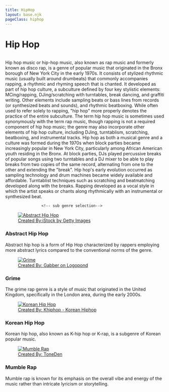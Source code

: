 ```yaml
---
title: HipHop
layout: base.njk
pageClass: hiphop
---
```

<h1 class="center">Hip Hop</h1>
<img src=""> <!-- image depicting the genre-->

<p class="summary">Hip hop music or hip-hop music, also known as rap music and formerly known as disco rap, is a genre of popular music that originated in the Bronx borough of New York City in the early 1970s. It consists of stylized rhythmic music (usually built around drumbeats) that commonly accompanies rapping, a rhythmic and rhyming speech that is chanted. It developed as part of hip hop culture, a subculture defined by four key stylistic elements: MCing/rapping, DJing/scratching with turntables, break dancing, and graffiti writing. Other elements include sampling beats or bass lines from records (or synthesized beats and sounds), and rhythmic beatboxing. While often used to refer solely to rapping, "hip hop" more properly denotes the practice of the entire subculture. The term hip hop music is sometimes used synonymously with the term rap music, though rapping is not a required component of hip hop music; the genre may also incorporate other elements of hip hop culture, including DJing, turntablism, scratching, beatboxing, and instrumental tracks.
Hip hop as both a musical genre and a culture was formed during the 1970s when block parties became increasingly popular in New York City, particularly among African American youth residing in the Bronx. At block parties, DJs played percussive breaks of popular songs using two turntables and a DJ mixer to be able to play breaks from two copies of the same record, alternating from one to the other and extending the "break". Hip hop's early evolution occurred as sampling technology and drum machines became widely available and affordable. Turntablist techniques such as scratching and beatmatching developed along with the breaks. Rapping developed as a vocal style in which the artist speaks or chants along rhythmically with an instrumental or synthesized beat. 
    <!-- summary of main genre here--> </p>

                    <!-- sub genre selection-->
                    
<div class="genre">
    <a href="/abstract-hiphop" class="sub-link">
       <figure class="fig-img-container">
            <img class="genre-img" src="/images/abstracthiphop.jpg" alt="Abstract Hip Hop">
            <figcaption class="img-caption">Created By:<a href="https://www.istockphoto.com/vector/colorful-print-in-style-of-graffiti-with-a-text-hip-hop-music-vector-illustration-gm1222812945-358956659">iStock by Getty Images </a>
            </figcaption>
        </figure>

<div class="desc">
<h3>Abstract Hip Hop<!--sub genre name--></h3>
<p>Abstract hip hop is a form of Hip Hop characterized by rappers employing more abstract lyrics compared to the conventional norms of the genre.
<!-- short description of sub genre--></p>

</div>
</a>
</div>

<div class="genre"> 
<a href="/grime-rap" class="sub-link">
        <figure class="fig-img-container">
            <img class="genre-img" src="/images/grime.png" alt="Grime">
            <figcaption class="img-caption">Created By:<a href="https://logopond.com/Gabber/showcase/detail/30719"> Gabber on Logopond</a>
            </figcaption>
        </figure>
<div class="desc">
<h3>Grime<!--sub genre name--></h3>
<p>The grime rap genre is a style of music that originated in the United Kingdom, specifically in the London area, during the early 2000s. 
<!-- short description of sub genre--></p>
</div>
</a>
</div>


<div class="genre">
    <a href="/korean-hiphop" class="sub-link">
        <figure class="fig-img-container">
            <img class="genre-img" src="/images/koreanhiphop.jpg" alt="Korean Hip Hop">
            <figcaption class="img-caption">Created By:<a href="https://www.google.com/url?sa=i&url=https%3A%2F%2Fm.facebook.com%2FLoveKHIPHOP%2F&psig=AOvVaw0i0mXtNUj9NOjF3T6ZNY4F&ust=1684947673661000&source=images&cd=vfe&ved=0CBAQjRxqFwoTCMjXza71i_8CFQAAAAAdAAAAABAE"> Khiphop - Korean Hiphop</a>
            </figcaption>
        </figure>

<div class="desc">
<h3>Korean Hip Hop<!--sub genre name--></h3>
<p>Korean hip hop, also known as K-hip hop or K-rap, is a subgenre of Korean popular music.
 <!-- short description of sub genre--></p>

</div>
</a>
</div>

<div class="genre">
    <a href="/mumble-hiphop" class="sub-link">
        <figure class="fig-img-container">
            <img class="genre-img" src="/images/mumblerap.jpg" alt="Mumble Rap">
            <figcaption class="img-caption">Created By:<a href="https://www.google.com/url?sa=i&url=https%3A%2F%2Ffanlink.to%2Fmumblerap&psig=AOvVaw3TJIHZoOvo3TjDtIwlufi4&ust=1684948245155000&source=images&cd=vfe&ved=0CBAQjRxqFwoTCOCP9YP4i_8CFQAAAAAdAAAAABAE"> ToneDen</a>
            </figcaption>
        </figure>
<div class="desc">
<h3>Mumble Rap<!--sub genre name--></h3>
<p>Mumble rap is known for its emphasis on the overall vibe and energy of the music rather than intricate lyricism or storytelling. 
<!-- short description of sub genre--></p>
</a>
</div>
